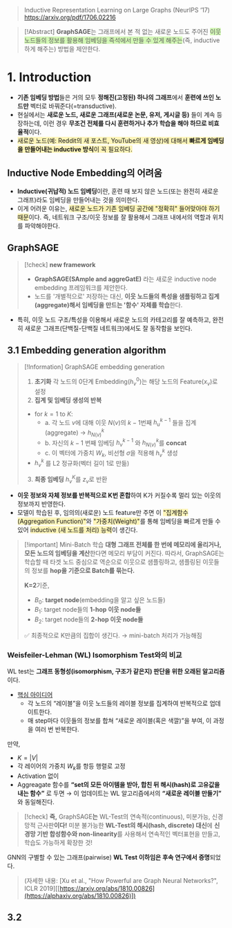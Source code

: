 > Inductive Representation Learning on Large Graphs (NeurIPS ‘17)
> https://arxiv.org/pdf/1706.02216

> [!Abstract] 
> **GraphSAGE**는 그래프에서 본 적 없는 새로운 노드도 주어진 <span style="background:#d3f8b6">이웃 노드들의 정보를 활용해 임베딩을 즉석에서 만들 수 있게 해주는</span>(즉, inductive하게 해주는) 방법을 제안한다. 

# 1. Introduction
- **기존 임베딩 방법**들은 거의 모두 **정해진(고정된) 하나의 그래프**에서 **훈련에 쓰인 노드만** 벡터로 바꿔준다(=transductive).
- 현실에서는 **새로운 노드, 새로운 그래프(새로운 논문, 유저, 게시글 등)** 들이 계속 등장하는데, 이런 경우 **무조건 전체를 다시 훈련하거나 추가 학습을 해야 하므로 비효율적**이다. 
- <span style="background:rgba(255, 238, 131, 0.55)">새로운 노드(예: Reddit의 새 포스트, YouTube의 새 영상)에 대해서 <b>빠르게 임베딩을 만들어내는 inductive 방식</b>이 꼭 필요하다.</span>

## Inductive Node Embedding의 어려움
- **Inductive(귀납적) 노드 임베딩**이란, 훈련 때 보지 않은 노드(또는 완전히 새로운 그래프)라도 임베딩을 만들어내는 것을 의미한다. 
- 이게 어려운 이유는, <span style="background:rgba(255, 238, 131, 0.55)">새로운 노드가 기존 임베딩 공간에 "정확히" 들어맞아야 하기 때문</span>이다. 즉, 네트워크 구조/이웃 정보를 잘 활용해서 그래프 내에서의 역할과 위치를 파악해야한다. 

## GraphSAGE
> [!check] **new framework**
> - **GraphSAGE(SAmple and aggreGatE)** 라는 새로운 inductive node embedding 프레임워크를 제안한다. 
> - 노드를 '개별적으로' 저장하는 대신, **이웃 노드들의 특성을 샘플링하고 집계(aggregate)해서 임베딩을 만드는 '함수' 자체를 학습**한다. 

- 특히, 이웃 노드 구조/특성을 이용해서 새로운 노드의 카테고리를 잘 예측하고, 완전히 새로운 그래프(단백질-단백질 네트워크)에서도 잘 동작함을 보인다. 

## 3.1 Embedding generation algorithm 
> [!Information] GraphSAGE embedding generation
> 1. **초기화**
> 	각 노드의 0단계 Embedding($h^0_v$)는 해당 노드의 Feature($x_v$)로 설정
> 2. **집계 및 임베딩 생성의 반복**
> 	- for $k=1$ to $K$:
> 		- a. 각 노드 $v$에 대해 이웃 $N(v)$의 $k-1$번째 $h^{k-1}_u$ 들을 집계(aggregate) →  $h^k_{N(v)}$   
> 		- b. 자신의 $k-1$ 번째 임베딩 $h^{k-1}_v$ 와 $h^k_{N(v)}$를 **concat**  
> 		- c. 이 벡터에 가중치 $W_k$, 비선형 $\sigma$을 적용해 $h^k_v$ 생성
> 	- $h^k_v$ 를 L2 정규화(벡터 길이 1로 만듦)
> 3. **최종 임베딩**
> 	$h^K_v$를 $z_v$로 반환

- **이웃 정보와 자체 정보를 반복적으로 K번 혼합**하여 K가 커질수록 멀리 있는 이웃의 정보까지 반영한다. 
- 모델이 학습된 후, 임의의(새로운) 노드 feature만 주면 이 <span style="background:rgba(255, 238, 131, 0.55)">"집계함수(Aggregation Function)"</span>와 <span style="background:rgba(255, 238, 131, 0.55)">"가중치(Weight)"</span>를 통해 임베딩을 빠르게 만들 수 있어 <span style="background:rgba(255, 238, 131, 0.55)">inductive (새 노드를 처리) 능력</span>이 생긴다. 


> [!important] Mini-Batch 학습
> **대형 그래프 전체를 한 번에 메모리에 올리거나, 모든 노드의 임베딩을 계산**한다면 메모리 부담이 커진다. 
> 따라서, GraphSAGE는 학습할 때 타겟 노드 중심으로 역순으로 이웃으로 샘플링하고, 샘플링된 이웃들의 정보를 **hop을 기준으로 Batch를 묶는다.** 
> 
> **K=2**기준,
> - $B_0$: **target node**(embedding을 알고 싶은 노드들)
> - $B_1$: target node들의 **1-hop 이웃 node들**
> - $B_2$: target node들의 **2-hop 이웃 node들** 
> 
> ✅ 최종적으로 K만큼의 집합이 생긴다. → mini-batch 처리가 가능해짐

### Weisfeiler-Lehman (WL) Isomorphism Test와의 비교
WL test는 **그래프 동형성(isomorphism, 구조가 같은지) 판단을 위한 오래된 알고리즘**이다. 
- <u>핵심 아이디어</u>
	- 각 노드의 “레이블”을 이웃 노드들의 레이블 정보를 집계하여 반복적으로 업데이트한다. 
	- 매 step마다 이웃들의 정보를 합쳐 “새로운 레이블(혹은 색깔)”을 부여, 이 과정을 여러 번 반복한다. 

만약, 
- $K=|V|$
- 각 레이어의 가중치 $W_k$를 항등 행렬로 고정
- Activation 없이
- Aggreagate 함수를 **“set의 모든 아이템을 받아, 합친 뒤 해시(hash)로 고유값을 내는 함수”** 로 두면
→ 이 업데이트는 WL 알고리즘에서의 **“새로운 레이블 만들기”** 와 동일해진다. 

> [!check] **즉,** GraphSAGE**는** WL-Test의 연속적(continuous), 미분가능, 신경망적 근사판**이다!**
> 미분 불가능한 **WL-Test의 해시(hash, discrete) 대신**에 **신경망 기반 합성함수와 non-linearity**를 사용해서 연속적인 벡터표현을 만들고, 학습도 가능하게 확장한 것!


GNN의 구별할 수 있는 그래프(pairwise) **WL Test 이하임은 후속 연구에서 증명**되었다. 
> (자세한 내용: [Xu et al., "How Powerful are Graph Neural Networks?", ICLR 2019][[https://arxiv.org/abs/1810.00826](https://alphaxiv.org/abs/1810.00826)])

## 3.2 
